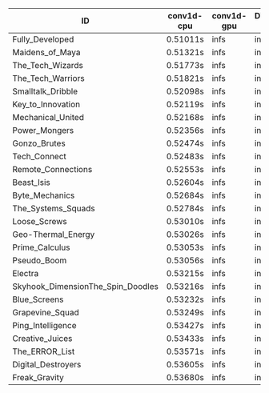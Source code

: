 |ID|conv1d-cpu|conv1d-gpu|DWSPConv2D-gpu|gemm-gpu|avg|
|-|-|-|-|-|-|
|Fully_Developed|0.51011s|infs|infs|4.81493s|infs|
|Maidens_of_Maya|0.51321s|infs|infs|4.85326s|infs|
|The_Tech_Wizards|0.51773s|infs|infs|4.90821s|infs|
|The_Tech_Warriors|0.51821s|infs|infs|4.90399s|infs|
|Smalltalk_Dribble|0.52098s|infs|infs|4.94674s|infs|
|Key_to_Innovation|0.52119s|infs|infs|4.87645s|infs|
|Mechanical_United|0.52168s|infs|infs|4.86876s|infs|
|Power_Mongers|0.52356s|infs|infs|4.93067s|infs|
|Gonzo_Brutes|0.52474s|infs|infs|4.87815s|infs|
|Tech_Connect|0.52483s|infs|infs|4.94914s|infs|
|Remote_Connections|0.52553s|infs|infs|4.92039s|infs|
|Beast_Isis|0.52604s|infs|infs|4.91155s|infs|
|Byte_Mechanics|0.52684s|infs|infs|4.89003s|infs|
|The_Systems_Squads|0.52784s|infs|infs|4.89659s|infs|
|Loose_Screws|0.53010s|infs|infs|4.90596s|infs|
|Geo-Thermal_Energy|0.53026s|infs|infs|4.91161s|infs|
|Prime_Calculus|0.53053s|infs|infs|4.93627s|infs|
|Pseudo_Boom|0.53056s|infs|infs|4.90521s|infs|
|Electra|0.53215s|infs|infs|4.95368s|infs|
|Skyhook_DimensionThe_Spin_Doodles|0.53216s|infs|infs|4.87711s|infs|
|Blue_Screens|0.53232s|infs|infs|4.92162s|infs|
|Grapevine_Squad|0.53249s|infs|infs|4.85739s|infs|
|Ping_Intelligence|0.53427s|infs|infs|4.93164s|infs|
|Creative_Juices|0.53433s|infs|infs|4.93388s|infs|
|The_ERROR_List|0.53571s|infs|infs|4.88264s|infs|
|Digital_Destroyers|0.53605s|infs|infs|4.86900s|infs|
|Freak_Gravity|0.53680s|infs|infs|4.85749s|infs|

